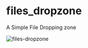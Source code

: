 # files_dropzone

A Simple File Dropping zone

![files-dropzone](https://user-images.githubusercontent.com/54437169/168844550-fa321061-71f8-4623-a620-eb2c34761d13.png)
